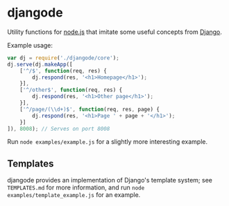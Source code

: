 djangode
========

Utility functions for [node.js][] that imitate some useful concepts from [Django][].

[node.js]: http://nodejs.org/
[Django]:  http://www.djangoproject.com/

Example usage:

```javascript
var dj = require('./djangode/core');
dj.serve(dj.makeApp([
	['^/$', function(req, res) {
		dj.respond(res, '<h1>Homepage</h1>');
	}],
	['^/other$', function(req, res) {
		dj.respond(res, '<h1>Other page</h1>');
	}],
	['^/page/(\\d+)$', function(req, res, page) {
		dj.respond(res, '<h1>Page ' + page + '</h1>');
	}]
]), 8008); // Serves on port 8008
```

Run `node examples/example.js` for a slightly more interesting example.


Templates
---------

djangode provides an implementation of Django's template system; see `TEMPLATES.md` for more information, and run
`node examples/template_example.js` for an example.
